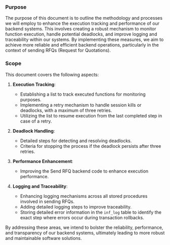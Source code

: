 ### Purpose

The purpose of this document is to outline the methodology and processes we will employ to enhance the execution tracking and performance of our backend systems. This involves creating a robust mechanism to monitor function execution, handle potential deadlocks, and improve logging and traceability within our systems. By implementing these measures, we aim to achieve more reliable and efficient backend operations, particularly in the context of sending RFQs (Request for Quotations).

### Scope

This document covers the following aspects:

1. **Execution Tracking**:
    - Establishing a list to track executed functions for monitoring purposes.
    - Implementing a retry mechanism to handle session kills or deadlocks, with a maximum of three retries.
    - Utilizing the list to resume execution from the last completed step in case of a retry.

2. **Deadlock Handling**:
    - Detailed steps for detecting and resolving deadlocks.
    - Criteria for stopping the process if the deadlock persists after three retries.

3. **Performance Enhancement**:
    - Improving the Send RFQ backend code to enhance execution performance.
    
4. **Logging and Traceability**:
    - Enhancing logging mechanisms across all stored procedures involved in sending RFQs.
    - Adding detailed logging steps to improve traceability.
    - Storing detailed error information in the `inf_log` table to identify the exact step where errors occur during transaction rollbacks.

By addressing these areas, we intend to bolster the reliability, performance, and transparency of our backend systems, ultimately leading to more robust and maintainable software solutions.